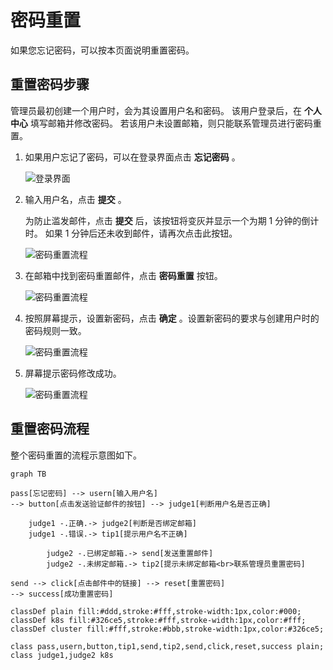 # 密码重置

如果您忘记密码，可以按本页面说明重置密码。

## 重置密码步骤

管理员最初创建一个用户时，会为其设置用户名和密码。
该用户登录后，在 __个人中心__ 填写邮箱并修改密码。
若该用户未设置邮箱，则只能联系管理员进行密码重置。

1. 如果用户忘记了密码，可以在登录界面点击 __忘记密码__ 。

    ![登录界面](https://docs.daocloud.io/daocloud-docs-images/docs/ghippo/images/password00.png)

1. 输入用户名，点击 __提交__ 。

    为防止滥发邮件，点击 __提交__ 后，该按钮将变灰并显示一个为期 1 分钟的倒计时。
    如果 1 分钟后还未收到邮件，请再次点击此按钮。

    ![密码重置流程](https://docs.daocloud.io/daocloud-docs-images/docs/ghippo/images/password02.png)

1. 在邮箱中找到密码重置邮件，点击 __密码重置__ 按钮。

    ![密码重置流程](https://docs.daocloud.io/daocloud-docs-images/docs/ghippo/images/password03.png)

1. 按照屏幕提示，设置新密码，点击 __确定__ 。设置新密码的要求与创建用户时的密码规则一致。

    ![密码重置流程](https://docs.daocloud.io/daocloud-docs-images/docs/ghippo/images/password04.png)

1. 屏幕提示密码修改成功。

    ![密码重置流程](https://docs.daocloud.io/daocloud-docs-images/docs/ghippo/images/password05.png)

## 重置密码流程

整个密码重置的流程示意图如下。

```mermaid
graph TB

pass[忘记密码] --> usern[输入用户名]
--> button[点击发送验证邮件的按钮] --> judge1[判断用户名是否正确]

    judge1 -.正确.-> judge2[判断是否绑定邮箱]
    judge1 -.错误.-> tip1[提示用户名不正确]
    
        judge2 -.已绑定邮箱.-> send[发送重置邮件]
        judge2 -.未绑定邮箱.-> tip2[提示未绑定邮箱<br>联系管理员重置密码]
        
send --> click[点击邮件中的链接] --> reset[重置密码]
--> success[成功重置密码]

classDef plain fill:#ddd,stroke:#fff,stroke-width:1px,color:#000;
classDef k8s fill:#326ce5,stroke:#fff,stroke-width:1px,color:#fff;
classDef cluster fill:#fff,stroke:#bbb,stroke-width:1px,color:#326ce5;

class pass,usern,button,tip1,send,tip2,send,click,reset,success plain;
class judge1,judge2 k8s
```
